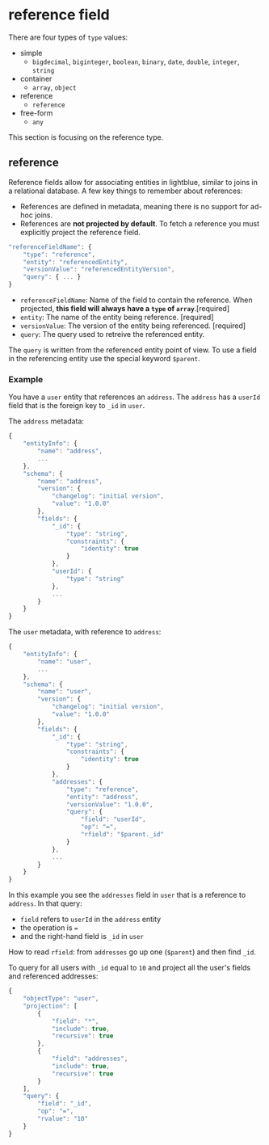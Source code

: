 # reference field
There are four types of `type` values:
* simple
    * `bigdecimal`, `biginteger`, `boolean`, `binary`, `date`, `double`, `integer`, `string`
* container
    * `array`, `object`
* reference
    * `reference`
* free-form
    * `any`

This section is focusing on the reference type.

## reference
Reference fields allow for associating entities in lightblue, similar to joins in a relational database.  A few key things to remember about references:
* References are defined in metadata, meaning there is no support for ad-hoc joins.
* References are **not projected by default**.  To fetch a reference you must explicitly project the reference field.

```javascript
"referenceFieldName": {
    "type": "reference",
    "entity": "referencedEntity",
    "versionValue": "referencedEntityVersion",
    "query": { ... }
}
```

* `referenceFieldName`: Name of the field to contain the reference.  When projected, **this field will always have a `type` of `array`**.[required]
* `entity`: The name of the entity being reference. [required]
* `versionValue`: The version of the entity being referenced. [required]
* `query`: The query used to retreive the referenced entity.

The `query` is written from the referenced entity point of view.  To use a field in the referencing entity use the special keyword `$parent`.

### Example
You have a `user` entity that references an `address`.  The `address` has a `userId` field that is the foreign key to `_id` in `user`.

The `address` metadata:
```javascript
{
    "entityInfo": {
        "name": "address",
        ...
    },
    "schema": {
        "name": "address",
        "version": {
            "changelog": "initial version",
            "value": "1.0.0"
        },
        "fields": {
            "_id": {
                "type": "string",
                "constraints": {
                    "identity": true
                }
            },
            "userId": {
                "type": "string"
            },
            ...
        }
    }
}
```

The `user` metadata, with reference to `address`:
```javascript
{
    "entityInfo": {
        "name": "user",
        ...
    },
    "schema": {
        "name": "user",
        "version": {
            "changelog": "initial version",
            "value": "1.0.0"
        },
        "fields": {
            "_id": {
                "type": "string",
                "constraints": {
                    "identity": true
                }
            },
            "addresses": {
                "type": "reference",
                "entity": "address",
                "versionValue": "1.0.0",
                "query": {
                    "field": "userId",
                    "op": "=",
                    "rfield": "$parent._id"
                }
            },
            ...
        }
    }
}
```

In this example you see the `addresses` field in `user` that is a reference to `address`. In that query:
* `field` refers to `userId` in the `address` entity
* the operation is `=`
* and the right-hand field is `_id` in `user`

How to read `rfield`:  from `addresses` go up one (`$parent`) and then find `_id`.

To query for all users with `_id` equal to `10` and project all the user's fields and referenced addresses:
```javascript
{
    "objectType": "user",
    "projection": [
        {
            "field": "*",
            "include": true,
            "recursive": true
        },
        {
            "field": "addresses",
            "include": true,
            "recursive": true
        }
    ],
    "query": {
        "field": "_id",
        "op": "=",
        "rvalue": "10"
    }
}
```

